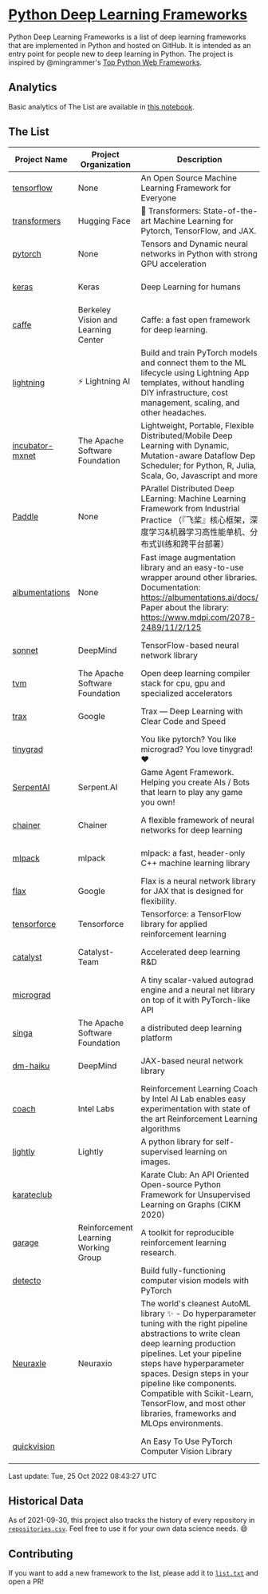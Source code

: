 # [Python Deep Learning Frameworks](https://www.github.com/shimst3r/python-deep-learning-frameworks)

Python Deep Learning Frameworks is a list of deep learning frameworks that are implemented in Python and hosted on GitHub. It is intended as an entry point for people new to deep learning in Python. The project is inspired by @mingrammer's [Top Python Web Frameworks](https://github.com/mingrammer/python-web-framework-stars).

## Analytics

Basic analytics of The List are available in [this notebook](./notebooks/development_over_time.ipynb).

## The List

| Project Name | Project Organization | Description | Stars | Forks | Open Issues | Last Commit |
| ------------ | -------------------- | ----------- | ----: | ----: | ----------: | ----------- |
| [tensorflow](https://tensorflow.org) | None | An Open Source Machine Learning Framework for Everyone | 168623 | 87352 | 2392 | 0 day(s) ago |
| [transformers](https://huggingface.co/transformers) | Hugging Face | 🤗 Transformers: State-of-the-art Machine Learning for Pytorch, TensorFlow, and JAX. | 72912 | 16654 | 548 | 0 day(s) ago |
| [pytorch](https://pytorch.org) | None | Tensors and Dynamic neural networks in Python with strong GPU acceleration | 59798 | 16683 | 10458 | 0 day(s) ago |
| [keras](http://keras.io/) | Keras | Deep Learning for humans | 56453 | 19181 | 334 | 0 day(s) ago |
| [caffe](http://caffe.berkeleyvision.org/) | Berkeley Vision and Learning Center | Caffe: a fast open framework for deep learning. | 32933 | 18990 | 1182 | 0 day(s) ago |
| [lightning](https://lightning.ai) | ⚡️ Lightning AI  | Build and train PyTorch models and connect them to the ML lifecycle using Lightning App templates, without handling DIY infrastructure, cost management, scaling, and other headaches. | 20419 | 2616 | 669 | 0 day(s) ago |
| [incubator-mxnet](https://mxnet.apache.org) | The Apache Software Foundation | Lightweight, Portable, Flexible Distributed/Mobile Deep Learning with Dynamic, Mutation-aware Dataflow Dep Scheduler; for Python, R, Julia, Scala, Go, Javascript and more | 20126 | 6879 | 1985 | 1 day(s) ago |
| [Paddle](http://www.paddlepaddle.org/) | None | PArallel Distributed Deep LEarning: Machine Learning Framework from Industrial Practice （『飞桨』核心框架，深度学习&机器学习高性能单机、分布式训练和跨平台部署） | 19059 | 4748 | 2881 | 0 day(s) ago |
| [albumentations](https://albumentations.ai) | None | Fast image augmentation library and an easy-to-use wrapper around other libraries. Documentation:  https://albumentations.ai/docs/ Paper about the library: https://www.mdpi.com/2078-2489/11/2/125 | 11039 | 1425 | 309 | 0 day(s) ago |
| [sonnet](https://sonnet.dev/) | DeepMind | TensorFlow-based neural network library | 9411 | 1338 | 32 | 1 day(s) ago |
| [tvm](https://tvm.apache.org/) | The Apache Software Foundation | Open deep learning compiler stack for cpu, gpu and specialized accelerators | 8686 | 2760 | 642 | 0 day(s) ago |
| [trax](https://github.com/google/trax) | Google | Trax — Deep Learning with Clear Code and Speed | 7146 | 746 | 99 | 0 day(s) ago |
| [tinygrad](https://github.com/geohot/tinygrad) |  | You like pytorch? You like micrograd? You love tinygrad! ❤️  | 6977 | 710 | 12 | 0 day(s) ago |
| [SerpentAI](http://serpent.ai) | Serpent.AI | Game Agent Framework. Helping you create AIs / Bots that learn to play any game you own! | 6355 | 753 | 2 | 1 day(s) ago |
| [chainer](https://chainer.org) | Chainer | A flexible framework of neural networks for deep learning | 5733 | 1391 | 12 | 1 day(s) ago |
| [mlpack](https://www.mlpack.org/) | mlpack | mlpack: a fast, header-only C++ machine learning library | 4114 | 1442 | 42 | 1 day(s) ago |
| [flax](https://flax.readthedocs.io) | Google | Flax is a neural network library for JAX that is designed for flexibility. | 3677 | 423 | 101 | 0 day(s) ago |
| [tensorforce](https://github.com/tensorforce/tensorforce) | Tensorforce | Tensorforce: a TensorFlow library for applied reinforcement learning | 3180 | 536 | 31 | 1 day(s) ago |
| [catalyst](https://catalyst-team.com) | Catalyst-Team | Accelerated deep learning R&D | 3020 | 371 | 10 | 0 day(s) ago |
| [micrograd](https://github.com/karpathy/micrograd) |  | A tiny scalar-valued autograd engine and a neural net library on top of it with PyTorch-like API | 2894 | 273 | 11 | 1 day(s) ago |
| [singa](https://github.com/apache/singa) | The Apache Software Foundation | a distributed deep learning platform | 2658 | 831 | 38 | 17 day(s) ago |
| [dm-haiku](https://dm-haiku.readthedocs.io) | DeepMind | JAX-based neural network library | 2209 | 178 | 82 | 1 day(s) ago |
| [coach](https://intellabs.github.io/coach/) | Intel Labs | Reinforcement Learning Coach by Intel AI Lab enables easy experimentation with state of the art Reinforcement Learning algorithms | 2197 | 441 | 90 | 0 day(s) ago |
| [lightly](https://github.com/lightly-ai/lightly) | Lightly | A python library for self-supervised learning on images. | 1886 | 151 | 75 | 1 day(s) ago |
| [karateclub](https://karateclub.readthedocs.io) |  | Karate Club: An API Oriented Open-source Python Framework for Unsupervised Learning on Graphs (CIKM 2020) | 1754 | 224 | 0 | 0 day(s) ago |
| [garage](https://github.com/rlworkgroup/garage) | Reinforcement Learning Working Group | A toolkit for reproducible reinforcement learning research. | 1539 | 271 | 229 | 1 day(s) ago |
| [detecto](https://detecto.readthedocs.io/) |  | Build fully-functioning computer vision models with PyTorch | 564 | 99 | 38 | 2 day(s) ago |
| [Neuraxle](https://www.neuraxle.org/) | Neuraxio | The world's cleanest AutoML library ✨ - Do hyperparameter tuning with the right pipeline abstractions to write clean deep learning production pipelines. Let your pipeline steps have hyperparameter spaces. Design steps in your pipeline like components. Compatible with Scikit-Learn, TensorFlow, and most other libraries, frameworks and MLOps environments. | 545 | 53 | 57 | 0 day(s) ago |
| [quickvision](https://github.com/oke-aditya/quickvision) |  | An Easy To Use PyTorch Computer Vision Library | 49 | 5 | 19 | 162 day(s) ago |

Last update: Tue, 25 Oct 2022 08:43:27 UTC

## Historical Data

As of 2021-09-30, this project also tracks the history of every repository in [`repositories.csv`](./repositories.csv). Feel free to use it for your own data science needs. :smile:

## Contributing

If you want to add a new framework to the list, please add it to [`list.txt`](./python-deep-learning-frameworks/list.txt) and open a PR!